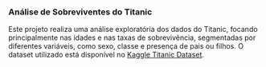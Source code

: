 ### Análise de Sobreviventes do Titanic

Este projeto realiza uma análise exploratória dos dados do Titanic, focando principalmente nas idades e nas taxas de sobrevivência, segmentadas por diferentes variáveis, como sexo, classe e presença de pais ou filhos. O dataset utilizado está disponível no [Kaggle Titanic Dataset](https://www.kaggle.com/c/titanic/data).
